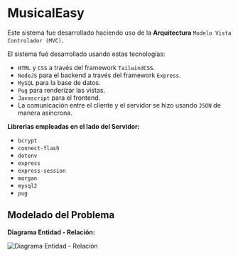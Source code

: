 # MusicalEasy

Este sistema fue desarrollado haciendo uso de la **Arquitectura** `Modelo Vista Controlador (MVC)`.

El sistema fué desarrollado usando estas tecnologías:

* `HTML` y `CSS` a través del framework `TailwindCSS`.
* `NodeJS` para el backend a través del framework `Express`.
* `MySQL` para la base de datos.
* `Pug` para renderizar las vistas.
* `Javascript` para el frontend.
* La comunicación entre el cliente y el servidor se hizo usando `JSON` de manera asíncrona.

**Librerias empleadas en el lado del Servidor:**

* `bcrypt`
* `connect-flash`
* `dotenv`
* `express`
* `express-session`
* `morgan`
* `mysql2`
* `pug`

## Modelado del Problema

**Diagrama Entidad - Relación:**

![Diagrama Entidad - Relación](diagrama_entidad_relación_musicaleasy.png)